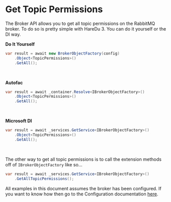 # Get Topic Permissions

The Broker API allows you to get all topic permissions on the RabbitMQ broker. To do so is pretty simple with HareDu 3. You can do it yourself or the DI way.

**Do It Yourself**

```c#
var result = await new BrokerObjectFactory(config)
    .Object<TopicPermissions>()
    .GetAll();
```
<br>

**Autofac**

```c#
var result = await _container.Resolve<IBrokerObjectFactory>()
    .Object<TopicPermissions>()
    .GetAll();
```
<br>

**Microsoft DI**

```c#
var result = await _services.GetService<IBrokerObjectFactory>()
    .Object<TopicPermissions>()
    .GetAll();
```
<br>

The other way to get all topic permissions is to call the extension methods off of ```IBrokerObjectFactory``` like so...

```c#
var result = await _services.GetService<IBrokerObjectFactory>()
    .GetAllTopicPermissions();
```

All examples in this document assumes the broker has been configured. If you want to know how then go to the Configuration documentation [here](https://github.com/ahives/HareDu3/blob/master/docs/configuration.md).

